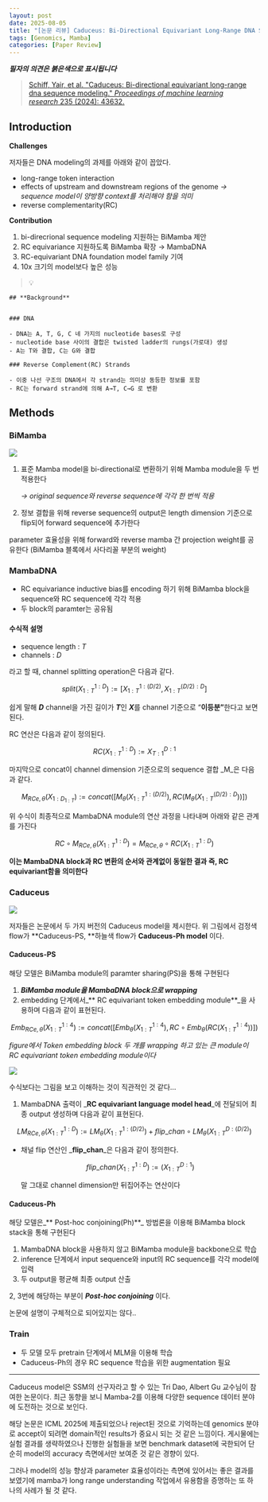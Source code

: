 ```yaml
---
layout: post
date: 2025-08-05
title: "[논문 리뷰] Caduceus: Bi-Directional Equivariant Long-Range DNA Sequence Modeling"
tags: [Genomics, Mamba]
categories: [Paper Review]
---
```


<span class="notion-red">_**필자의 의견은 붉은색으로 표시됩니다**_</span>


> [Schiff, Yair, et al. "Caduceus: Bi-directional equivariant long-range dna sequence modeling." ](https://pmc.ncbi.nlm.nih.gov/articles/PMC12189541/)[_Proceedings of machine learning research_](https://pmc.ncbi.nlm.nih.gov/articles/PMC12189541/)[ 235 (2024): 43632.](https://pmc.ncbi.nlm.nih.gov/articles/PMC12189541/)



## Introduction


**Challenges**


저자들은 DNA modeling의 과제를 아래와 같이 꼽았다.

- long-range token interaction
- effects of upstream and downstream regions of the genome 
_→ sequence model이 양방향 context를 처리해야 함을 의미_
- reverse complementarity(RC)

**Contribution**

1. bi-direcrional sequence modeling 지원하는 BiMamba 제안
1. RC equivariance 지원하도록 BiMamba 확장 → MambaDNA
1. RC-equivariant DNA foundation model family 기여
1. 10x 크기의 model보다 높은 성능

> 💡 


	## **Background**


	### DNA

	- DNA는 A, T, G, C 네 가지의 nucleotide bases로 구성
	- nucleotide base 사이의 결합은 twisted ladder의 rungs(가로대) 생성
	- A는 T와 결합, C는 G와 결합

	### Reverse Complement(RC) Strands

	- 이중 나선 구조의 DNA에서 각 strand는 의미상 동등한 정보를 포함
	- RC는 forward strand에 의해 A→T, C→G 로 변환


## Methods



### BiMamba


![](https://prod-files-secure.s3.us-west-2.amazonaws.com/542b861c-36a8-4051-84e5-8804b6728dba/2c247d59-7815-4980-99f0-8f0d21f445a7/image.png?X-Amz-Algorithm=AWS4-HMAC-SHA256&X-Amz-Content-Sha256=UNSIGNED-PAYLOAD&X-Amz-Credential=ASIAZI2LB466QGABVWAT%2F20250910%2Fus-west-2%2Fs3%2Faws4_request&X-Amz-Date=20250910T050042Z&X-Amz-Expires=3600&X-Amz-Security-Token=IQoJb3JpZ2luX2VjEHoaCXVzLXdlc3QtMiJGMEQCIEqnJcTT2agZZ6ScAf4bjij%2FEKnRlWNTF2L13XRqgt57AiAU4JiUwCicZWwKtDZlDa%2FchES5vZoGwfq2qYyhwnowJyqIBAjj%2F%2F%2F%2F%2F%2F%2F%2F%2F%2F8BEAAaDDYzNzQyMzE4MzgwNSIMb%2BgCpYTv3TXIMY1wKtwDvwIgvYFoV0%2Bpu5zKejgE98EbPKgAHRhKe5tujPCNvNhnr5C5xh6IDNmuQZnbom8fCXjJdVFaVnlqYkcxUu2L5HdrUqcP7f37aygMXb0wr5ErasI3%2FR0oAaxUkSTmP%2BebMS4ejRRyBnJSUtb6d0kZ4cU9xtdejnlDIp5MXWwBf1xAG8a98nNB3qCEuWnmboho%2BtozPltyfG5ghMbdzEj3oBPaxZXfnA9GmONnJhrSfds%2BqNH845z29uUV6jGOmdgFyBLLOOQwOy%2BWoEtNLWzG6EzWumcKDy7MmYqAYSTLEepoQPDa0aK4XRURblOQzx7tWssydcv1ItR3A0SdpA2u6yyO32%2Fji3F5EUBHDza9vw39WWtBVi6LCda%2FoOJ1bfVId2MLeFYXZQKb13r0e5IH5djAVTBj4eTER0Pjuwz5723t81PlVJllMrz40%2B%2FAYw92OmbsxPDbQkQVLjewq7DlW59G6owSiTQdGZIIjuHQhz6BPNVIlFgf0WIIH%2BJOIc9U08xOJjkHbpVqFj%2By%2BVpNNWErO%2BxBKUOIsAF1wAlo%2F2686XLRLteJ%2FO%2FJCkUrcPyWX6fgzwcLnt9f6wQC0PShA23gN9x%2BcI4Q5pXadtf4FBXX7vlHDDOJqf6wLYEw9LSDxgY6pgEpDJNzK9THq1KhqDgtnkGbC%2BSBgxnGpn%2FakSP9tmwF9UKGa4bGyruRXWZK0%2BC6OZc5mdMRa55JQLHmkCK42QJQ7D6HZ6OVS%2BF4WuV5V4jVyt75sEE5e8j6U805scowmqeI%2FDipP8ioSmDfXLNJHDRD1Fvy6is8NJmdUdNe8xutvpN%2BNHlDEHnTiqs9U2oNpFSolRIvPj0Q1veUb91PgI32djWcMi%2F2&X-Amz-Signature=cb859c17d83ba2b11e17a25fd2cbfeed9a357c3dd23f0b0e1760de454d025871&X-Amz-SignedHeaders=host&x-amz-checksum-mode=ENABLED&x-id=GetObject)

1. 표준 Mamba model을 bi-directional로 변환하기 위해 Mamba module을 두 번 적용한다

	_→ original sequence와 reverse sequence에 각각 한 번씩 적용_

1. 정보 결합을 위해 reverse sequence의 output은 length dimension 기준으로 flip되어 forward sequence에 추가한다

parameter 효율성을 위해 forward와 reverse mamba 간 projection weight를 공유한다 (BiMamba 블록에서 사다리꼴 부분의 weight)



### MambaDNA

- RC equivariance inductive bias를 encoding 하기 위해 BiMamba block을 sequence와 RC sequence에 각각 적용
- 두 block의 paramter는 공유됨


#### 수식적 설명

- sequence length : _T_
- channels : _D_

라고 할 때,  channel splitting operation은 다음과 같다.


$$
split(X^{1:D}_{1:T}):=[X^{1:(D/2)}_{1:T},X^{(D/2):D}_{1:T}]
$$


<span class="notion-red">쉽게 말해 </span><span class="notion-red">_**D**_</span><span class="notion-red"> channel을 가진 길이가 </span><span class="notion-red">_**T**_</span><span class="notion-red">인 </span><span class="notion-red">_**X**_</span><span class="notion-red">를 channel 기준으로 “</span><span class="notion-red">**이등분”**</span><span class="notion-red">한다고 보면 된다.</span>


RC 연산은 다음과 같이 정의된다.


$$
RC(X^{1:D}_{1:T}):=X^{D:1}_{T:1}
$$


마지막으로 concat이 channel dimension 기준으로의 sequence 결합 _M_은 다음과 같다.


$$
M_{RCe,\theta}(X_{1:D_{1:T}}):=concat([M_{\theta}(X^{1:(D/2)}_{1:T}),RC(M_{\theta}(X^{(D/2):D}_{1:T}))])
$$


위 수식이 최종적으로 MambaDNA module의 연산 과정을 나타내며 아래와 같은 관계를 가진다


$$
RC\circ M_{RCe,\theta}(X^{1:D}_{1:T}) = M_{RCe,\theta} \circ RC(X^{1:D}_{1:T})
$$


**이는 MambaDNA block과 RC 변환의 순서와 관계없이 동일한 결과 즉, RC equivariant함을 의미한다**



### Caduceus


![](https://prod-files-secure.s3.us-west-2.amazonaws.com/542b861c-36a8-4051-84e5-8804b6728dba/f94a60d7-8145-473b-aef9-7c68d3ec604a/image.png?X-Amz-Algorithm=AWS4-HMAC-SHA256&X-Amz-Content-Sha256=UNSIGNED-PAYLOAD&X-Amz-Credential=ASIAZI2LB466QGABVWAT%2F20250910%2Fus-west-2%2Fs3%2Faws4_request&X-Amz-Date=20250910T050042Z&X-Amz-Expires=3600&X-Amz-Security-Token=IQoJb3JpZ2luX2VjEHoaCXVzLXdlc3QtMiJGMEQCIEqnJcTT2agZZ6ScAf4bjij%2FEKnRlWNTF2L13XRqgt57AiAU4JiUwCicZWwKtDZlDa%2FchES5vZoGwfq2qYyhwnowJyqIBAjj%2F%2F%2F%2F%2F%2F%2F%2F%2F%2F8BEAAaDDYzNzQyMzE4MzgwNSIMb%2BgCpYTv3TXIMY1wKtwDvwIgvYFoV0%2Bpu5zKejgE98EbPKgAHRhKe5tujPCNvNhnr5C5xh6IDNmuQZnbom8fCXjJdVFaVnlqYkcxUu2L5HdrUqcP7f37aygMXb0wr5ErasI3%2FR0oAaxUkSTmP%2BebMS4ejRRyBnJSUtb6d0kZ4cU9xtdejnlDIp5MXWwBf1xAG8a98nNB3qCEuWnmboho%2BtozPltyfG5ghMbdzEj3oBPaxZXfnA9GmONnJhrSfds%2BqNH845z29uUV6jGOmdgFyBLLOOQwOy%2BWoEtNLWzG6EzWumcKDy7MmYqAYSTLEepoQPDa0aK4XRURblOQzx7tWssydcv1ItR3A0SdpA2u6yyO32%2Fji3F5EUBHDza9vw39WWtBVi6LCda%2FoOJ1bfVId2MLeFYXZQKb13r0e5IH5djAVTBj4eTER0Pjuwz5723t81PlVJllMrz40%2B%2FAYw92OmbsxPDbQkQVLjewq7DlW59G6owSiTQdGZIIjuHQhz6BPNVIlFgf0WIIH%2BJOIc9U08xOJjkHbpVqFj%2By%2BVpNNWErO%2BxBKUOIsAF1wAlo%2F2686XLRLteJ%2FO%2FJCkUrcPyWX6fgzwcLnt9f6wQC0PShA23gN9x%2BcI4Q5pXadtf4FBXX7vlHDDOJqf6wLYEw9LSDxgY6pgEpDJNzK9THq1KhqDgtnkGbC%2BSBgxnGpn%2FakSP9tmwF9UKGa4bGyruRXWZK0%2BC6OZc5mdMRa55JQLHmkCK42QJQ7D6HZ6OVS%2BF4WuV5V4jVyt75sEE5e8j6U805scowmqeI%2FDipP8ioSmDfXLNJHDRD1Fvy6is8NJmdUdNe8xutvpN%2BNHlDEHnTiqs9U2oNpFSolRIvPj0Q1veUb91PgI32djWcMi%2F2&X-Amz-Signature=63863ee797218db3e494dd3cd0189f6841e4b5bd73ee4439cd3d27dfbd6df251&X-Amz-SignedHeaders=host&x-amz-checksum-mode=ENABLED&x-id=GetObject)


저자들은 논문에서 두 가지 버전의 Caduceus model을 제시한다. 위 그림에서 검정색 flow가 **Caduceus-PS, **하늘색 flow가 **Caduceus-Ph model** 이다.



#### Caduceus-PS


해당 모델은 BiMamba module의 paramter sharing(PS)을 통해 구현된다

1. _**BiMamba module을 MambaDNA block으로 wrapping**_
1. embedding 단계에서_** RC equivariant token embedding module**_을 사용하며 다음과 같이 표현된다.

$$
Emb_{RCe,\theta}(X^{1:4}_{1:T}):=concat([Emb_{\theta}(X^{1:4}_{1:T}),RC \circ Emb_{\theta}(RC(X^{1:4}_{1:T}))])
$$


_figure에서 Token embedding block 두 개를 wrapping 하고 있는 큰 module이 RC equivariant token embedding module이다_


![](https://prod-files-secure.s3.us-west-2.amazonaws.com/542b861c-36a8-4051-84e5-8804b6728dba/b175e4da-71eb-4e91-8c23-a06dabe673c9/image.png?X-Amz-Algorithm=AWS4-HMAC-SHA256&X-Amz-Content-Sha256=UNSIGNED-PAYLOAD&X-Amz-Credential=ASIAZI2LB466QGABVWAT%2F20250910%2Fus-west-2%2Fs3%2Faws4_request&X-Amz-Date=20250910T050042Z&X-Amz-Expires=3600&X-Amz-Security-Token=IQoJb3JpZ2luX2VjEHoaCXVzLXdlc3QtMiJGMEQCIEqnJcTT2agZZ6ScAf4bjij%2FEKnRlWNTF2L13XRqgt57AiAU4JiUwCicZWwKtDZlDa%2FchES5vZoGwfq2qYyhwnowJyqIBAjj%2F%2F%2F%2F%2F%2F%2F%2F%2F%2F8BEAAaDDYzNzQyMzE4MzgwNSIMb%2BgCpYTv3TXIMY1wKtwDvwIgvYFoV0%2Bpu5zKejgE98EbPKgAHRhKe5tujPCNvNhnr5C5xh6IDNmuQZnbom8fCXjJdVFaVnlqYkcxUu2L5HdrUqcP7f37aygMXb0wr5ErasI3%2FR0oAaxUkSTmP%2BebMS4ejRRyBnJSUtb6d0kZ4cU9xtdejnlDIp5MXWwBf1xAG8a98nNB3qCEuWnmboho%2BtozPltyfG5ghMbdzEj3oBPaxZXfnA9GmONnJhrSfds%2BqNH845z29uUV6jGOmdgFyBLLOOQwOy%2BWoEtNLWzG6EzWumcKDy7MmYqAYSTLEepoQPDa0aK4XRURblOQzx7tWssydcv1ItR3A0SdpA2u6yyO32%2Fji3F5EUBHDza9vw39WWtBVi6LCda%2FoOJ1bfVId2MLeFYXZQKb13r0e5IH5djAVTBj4eTER0Pjuwz5723t81PlVJllMrz40%2B%2FAYw92OmbsxPDbQkQVLjewq7DlW59G6owSiTQdGZIIjuHQhz6BPNVIlFgf0WIIH%2BJOIc9U08xOJjkHbpVqFj%2By%2BVpNNWErO%2BxBKUOIsAF1wAlo%2F2686XLRLteJ%2FO%2FJCkUrcPyWX6fgzwcLnt9f6wQC0PShA23gN9x%2BcI4Q5pXadtf4FBXX7vlHDDOJqf6wLYEw9LSDxgY6pgEpDJNzK9THq1KhqDgtnkGbC%2BSBgxnGpn%2FakSP9tmwF9UKGa4bGyruRXWZK0%2BC6OZc5mdMRa55JQLHmkCK42QJQ7D6HZ6OVS%2BF4WuV5V4jVyt75sEE5e8j6U805scowmqeI%2FDipP8ioSmDfXLNJHDRD1Fvy6is8NJmdUdNe8xutvpN%2BNHlDEHnTiqs9U2oNpFSolRIvPj0Q1veUb91PgI32djWcMi%2F2&X-Amz-Signature=9aae4f95b19968f659060fcce06c4275a134976ca9db48a1abf8a64c1b9b408d&X-Amz-SignedHeaders=host&x-amz-checksum-mode=ENABLED&x-id=GetObject)


<span class="notion-red">수식보다는 그림을 보고 이해하는 것이 직관적인 것 같다…</span>

1. MambaDNA 출력이 _**RC equivariant language model head**_에 전달되어 최종 output 생성하며 다음과 같이 표현된다.

$$
LM_{RCe,\theta}(X^{1:D}_{1:T}):= LM_{\theta}(X^{1:(D/2)}_{1:T})+flip\_chan\circ LM_{\theta}(X^{D:(D/2)}_{1:T})
$$

- 채널 flip 연산인 _**flip\_chan**_은 다음과 같이 정의한다.

	$$
	flip\_chan(X^{1:D}_{1:T}):=(X^{D:1}_{1:T})
	$$


	말 그대로 channel dimension만 뒤집어주는 연산이다



#### Caduceus-Ph


해당 모델은_** Post-hoc conjoining(Ph)**_ 방법론을 이용해 BiMamba block stack을 통해 구현된다

1. MambaDNA block을 사용하지 않고 BiMamba module을 backbone으로 학습
1. inference 단계에서 input sequence와 input의 RC sequence를 각각 model에 입력
1. 두 output을 평균해 최종 output 산출

2, 3번에 해당하는 부분이 _**Post-hoc conjoining**_ 이다.


<span class="notion-red">논문에 설명이 구체적으로 되어있지는 않다..</span>



### Train

- 두 모델 모두 pretrain 단계에서 MLM을 이용해 학습
- Caduceus-Ph의 경우 RC sequence 학습을 위한 augmentation 필요

---


<span class="notion-red">Caduceus model은 SSM의 선구자라고 할 수 있는 Tri Dao, Albert Gu 교수님이 참여한 논문이다. 최근 동향을 보니 Mamba-2를 이용해 다양한 sequence 데이터 분야에 도전하는 것으로 보인다.</span>


<span class="notion-red">해당 논문은 ICML 2025에 제출되었으나 reject된 것으로 기억하는데 genomics 분야로 accept이 되려면 domain적인 results가 중요시 되는 것 같은 느낌이다. 게시물에는 실험 결과를 생략하였으나 진행한 실험들을 보면 benchmark dataset에 국한되어 단순히 model의 accuracy 측면에서만 보여준 것 같은 경향이 있다.</span>


<span class="notion-red">그러나 model의 성능 향상과 parameter 효율성이라는 측면에 있어서는 좋은 결과를 보였기에 mamba가 long range understanding 작업에서 유용함을 증명하는 또 하나의 사례가 될 것 같다.</span>

